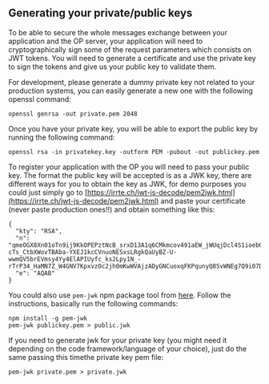 ## Generating your private/public keys
To be able to secure the whole messages exchange between your application and the OP server, your application will need to cryptographically sign some of the request parameters which consists on JWT tokens. You will need to generate a certificate and use the private key to sign the tokens and give us your public key to validate them.

For development, please generate a dummy private key not related to your production systems, you can easily generate a new one with the following
openssl command:

```
openssl genrsa -out private.pem 2048
```

Once you have your private key, you will be able to export the public key by running the following command:

```
openssl rsa -in privatekey.key -outform PEM -pubout -out publickey.pem
```

To register your application with the OP you will need to pass your public key. The format the public key will be accepted is as a JWK key, 
there are different ways for you to obtain the key as JWK, for demo purposes you could just simply go to [https://irrte.ch/jwt-js-decode/pem2jwk.html](https://irrte.ch/jwt-js-decode/pem2jwk.html) and paste your certificate (never paste production ones!!) and obtain something like this:

```
{
  "kty": "RSA",
  "n": "qmeOGX8Xn01oTn9ij9KkOPEPztNcB_srxD13A1q6CMkmcov491aEW_jWUqjDcl4S1ioeb00xgCL3Rl1H_UYBlbmwh13ozC21aq_I4ZGALAIucCtnVTfuNLdo6JBhNllOWsJEFheuslhXLNbh_hoIpk7bU45177AGaTQgr9lJ2IMyxH4cgp
cTs_CtbXWovTBAba-YXEJ1kcCVnuoNESxsLRgkQaUyBZ-U-wwmQV5brEVmsy4Yy4ElAPIUyfc_ks2Lpy1N_-
rTrP34_HaMN7Z_W4GNV7KpxvzOc2jh0mKwWVAjzADyGNCuoxqFKPqunyQ8SvWNEg7Q9i07D9JDP9jVw",
  "e": "AQAB"
}
```

You could also use `pem-jwk` npm package tool from [here](https://www.npmjs.com/package/pem-jwk). Follow the instructions, basically run the following commands:

```
npm install -g pem-jwk
pem-jwk publickey.pem > public.jwk
```

If you need to generate jwk for your private key (you might need it depending on the code framework/language of your choice), just do the same passing this timethe private key pem file:

```
pem-jwk private.pem > private.jwk
```